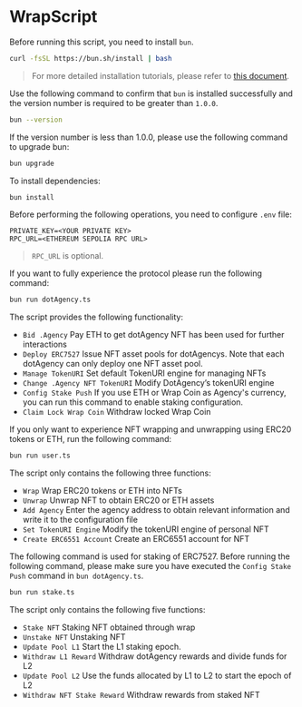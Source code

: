 # WrapScript

Before running this script, you need to install `bun`.

```bash
curl -fsSL https://bun.sh/install | bash
```

> For more detailed installation tutorials, please refer to [this document](https://bun.sh/docs/installation).

Use the following command to confirm that `bun` is installed successfully and the version number is required to be greater than `1.0.0`.

```bash
bun --version
```
If the version number is less than 1.0.0, please use the following command to upgrade bun:

```bash
bun upgrade
```

To install dependencies:

```bash
bun install
```

Before performing the following operations, you need to configure `.env` file:

```
PRIVATE_KEY=<YOUR PRIVATE KEY>
RPC_URL=<ETHEREUM SEPOLIA RPC URL>
```

> `RPC_URL` is optional.

If you want to fully experience the protocol please run the following command:

```bash
bun run dotAgency.ts
```

The script provides the following functionality:

- `Bid .Agency` Pay ETH to get dotAgency NFT has been used for further interactions
- `Deploy ERC7527` Issue NFT asset pools for dotAgencys. Note that each dotAgency can only deploy one NFT asset pool.
- `Manage TokenURI` Set default TokenURI engine for managing NFTs
- `Change .Agency NFT TokenURI` Modify DotAgency’s tokenURI engine
- `Config Stake Push` If you use ETH or Wrap Coin as Agency's currency, you can run this command to enable staking configuration.
- `Claim Lock Wrap Coin` Withdraw locked Wrap Coin

If you only want to experience NFT wrapping and unwrapping using ERC20 tokens or ETH, run the following command:

```bash
bun run user.ts
```

The script only contains the following three functions:

- `Wrap` Wrap ERC20 tokens or ETH into NFTs
- `Unwrap` Unwrap NFT to obtain ERC20 or ETH assets
- `Add Agency` Enter the agency address to obtain relevant information and write it to the configuration file
- `Set TokenURI Engine` Modify the tokenURI engine of personal NFT
- `Create ERC6551 Account` Create an ERC6551 account for NFT

The following command is used for staking of ERC7527. Before running the following command, please make sure you have executed the `Config Stake Push` command in `bun dotAgency.ts`.

```bash
bun run stake.ts
```

The script only contains the following five functions:

- `Stake NFT` Staking NFT obtained through wrap
- `Unstake NFT` Unstaking NFT
- `Update Pool L1` Start the L1 staking epoch.
- `Withdraw L1 Reward` Withdraw dotAgency rewards and divide funds for L2
- `Update Pool L2` Use the funds allocated by L1 to L2 to start the epoch of L2
- `Withdraw NFT Stake Reward` Withdraw rewards from staked NFT